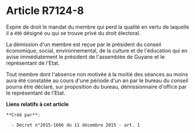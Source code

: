 # Article R7124-8

Expire de droit le mandat du membre qui perd la qualité en vertu de laquelle il a été désigné ou qui se trouve privé du droit
électoral. 

La démission d'un membre est reçue par le président du conseil économique, social, environnemental, de la culture et de
l'éducation qui en avise immédiatement le président de l'assemblée de Guyane et le représentant de l'Etat. 

Tout membre dont l'absence non motivée à la moitié des séances au moins aura été constatée au cours d'une période d'un an par
le bureau du conseil pourra être déclaré, sur proposition du bureau, démissionnaire d'office par le représentant de l'Etat.

**Liens relatifs à cet article**

	**Créé par**:

	  - Décret n°2015-1666 du 11 décembre 2015 - art. 1
